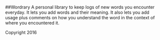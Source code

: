 ##Wordrary
A personal library to keep logs of new words you encounter everyday. It lets you add words and their meaning. It also lets you add usage plus comments on how you understand the word in the context of where you encountered it.

Copyright 2016
